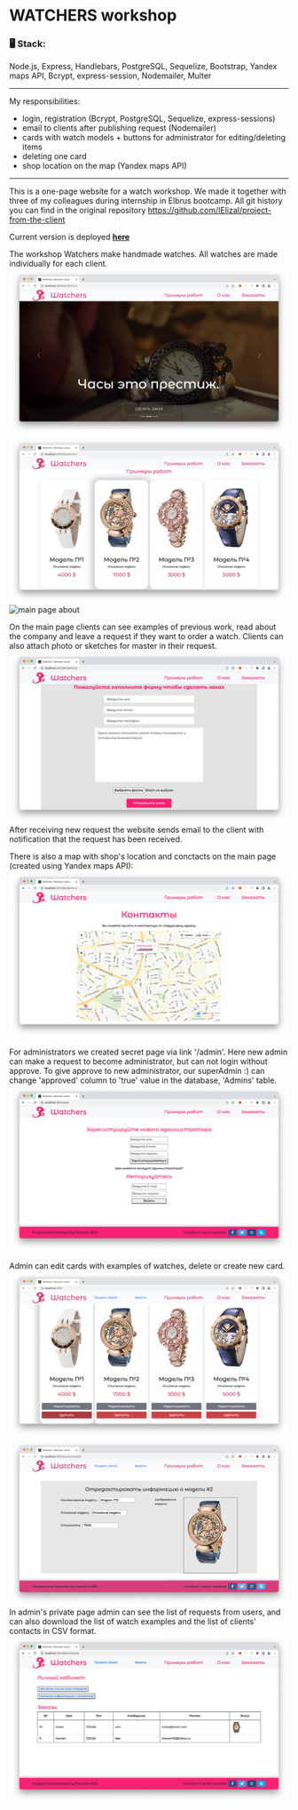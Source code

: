 # WATCHERS workshop
### 🖥 Stack:
Node.js, Express, Handlebars, PostgreSQL, Sequelize, Bootstrap, Yandex maps API, Bcrypt, express-session, Nodemailer, Multer

---

My responsibilities:
- login, registration (Bcrypt, PostgreSQL, Sequelize, express-sessions)
- email to clients after publishing request (Nodemailer)
- cards with watch models + buttons for administrator for editing/deleting items
- deleting one card
- shop location on the map (Yandex maps API)

---

This is a one-page website for a watch workshop. We made it together with three of my colleagues during internship in Elbrus bootcamp. All git history you can find in the original repository https://github.com/IElizaI/project-from-the-client

Current version is deployed **[here](https://wristwatches.herokuapp.com)** 

The workshop Watchers make handmade watches. All watches are made individually for each client. 
<img alt="main page" src="./images-readme/main-page1.png" />
<img alt="main page - examples" src="./images-readme/main-page2-examples.png" />
<img alt="main page about" src="./images-readme/main-page3.png" />

On the main page clients can see examples of previous work, read about the company and leave a request if they want to order a watch. 
Clients can also attach photo or sketches for master in their request.
<img alt="main page request form" src="./images-readme/main-page4-request-form.png" />
After receiving new request the website sends email to the client with notification that the request has been received.

There is also a map with shop's location and conctacts on the main page (created using Yandex maps API):
<img alt="main page map" src="./images-readme/main-page5-map.png" />

For administrators we created secret page via link '/admin'. Here new admin can make a request to become administrator, but can not login without approve. To give approve to new administrator, our superAdmin :) can change 'approved' column to 'true' value in the database, 'Admins' table.
<img alt="login" src="./images-readme/login.png" />

Admin can edit cards with examples of watches, delete or create new card. 
<img alt="main page for admin" src="./images-readme/admin-main.png" />
<img alt="main page for admin" src="./images-readme/admin-edit.png" />
In admin's private page admin can see the list of requests from users, and can also download the list of watch examples and the list of clients' contacts in CSV format.
<img alt="admin page" src="./images-readme/admin.png" />
